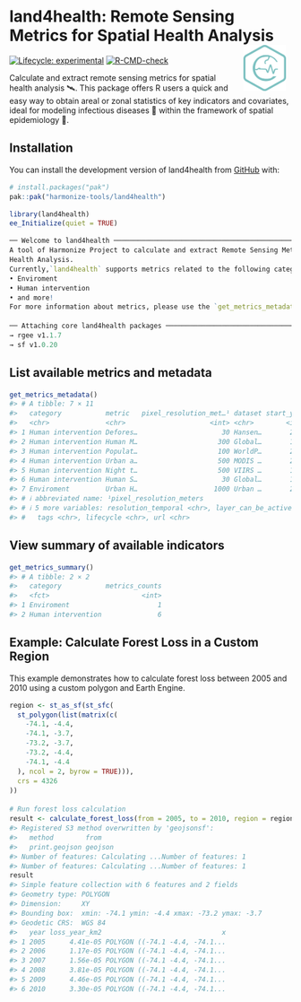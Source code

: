 
<!-- README.md is generated from README.Rmd. Please edit that file -->

# land4health: Remote Sensing Metrics for Spatial Health Analysis <img src="man/figures/logo.png" align="right" hspace="10" vspace="0" width="15%">

<!-- badges: start -->

[![Lifecycle:
experimental](https://img.shields.io/badge/lifecycle-experimental-orange.svg)](https://lifecycle.r-lib.org/articles/stages.html#experimental)
[![R-CMD-check](https://github.com/harmonize-tools/land4health/actions/workflows/R-CMD-check.yaml/badge.svg)](https://github.com/harmonize-tools/land4health/actions/workflows/R-CMD-check.yaml)
<!-- badges: end -->

Calculate and extract remote sensing metrics for spatial health analysis
🛰️. This package offers R users a quick and easy way to obtain areal or
zonal statistics of key indicators and covariates, ideal for modeling
infectious diseases 🦠 within the framework of spatial epidemiology 🏥.

## Installation

You can install the development version of land4health from
[GitHub](https://github.com/) with:

``` r
# install.packages("pak")
pak::pak("harmonize-tools/land4health")
```

``` r
library(land4health)
ee_Initialize(quiet = TRUE)
```

``` r
── Welcome to land4health ──────────────────────────────────────────────────────────────────
A tool of Harmonize Project to calculate and extract Remote Sensing Metrics for Spatial
Health Analysis.
Currently,`land4health` supports metrics related to the following categories:
• Enviroment
• Human intervention
• and more!
For more information about metrics, please use the `get_metrics_metadata()` function.

── Attaching core land4health packages ─────────────────────────────────────────────────────
→ rgee v1.1.7
→ sf v1.0.20
```

## List available metrics and metadata

``` r
get_metrics_metadata()
#> # A tibble: 7 × 11
#>   category           metric   pixel_resolution_met…¹ dataset start_year end_year
#>   <chr>              <chr>                     <int> <chr>        <int>    <int>
#> 1 Human intervention Defores…                     30 Hansen…       2000     2023
#> 2 Human intervention Human M…                    300 Global…       1990     2017
#> 3 Human intervention Populat…                    100 WorldP…       2000     2021
#> 4 Human intervention Urban a…                    500 MODIS …       2001     2022
#> 5 Human intervention Night t…                    500 VIIRS …       1992     2023
#> 6 Human intervention Human S…                     30 Global…       1975     2030
#> 7 Enviroment         Urban H…                   1000 Urban …       2003     2020
#> # ℹ abbreviated name: ¹​pixel_resolution_meters
#> # ℹ 5 more variables: resolution_temporal <chr>, layer_can_be_actived <lgl>,
#> #   tags <chr>, lifecycle <chr>, url <chr>
```

## View summary of available indicators

``` r
get_metrics_summary()
#> # A tibble: 2 × 2
#>   category           metrics_counts
#>   <fct>                       <int>
#> 1 Enviroment                      1
#> 2 Human intervention              6
```

## Example: Calculate Forest Loss in a Custom Region

This example demonstrates how to calculate forest loss between 2005 and
2010 using a custom polygon and Earth Engine.

``` r
region <- st_as_sf(st_sfc(
  st_polygon(list(matrix(c(
    -74.1, -4.4,
    -74.1, -3.7,
    -73.2, -3.7,
    -73.2, -4.4,
    -74.1, -4.4
  ), ncol = 2, byrow = TRUE))),
  crs = 4326
))

# Run forest loss calculation
result <- calculate_forest_loss(from = 2005, to = 2010, region = region)
#> Registered S3 method overwritten by 'geojsonsf':
#>   method        from   
#>   print.geojson geojson
#> Number of features: Calculating ...Number of features: 1                     
#> Number of features: Calculating ...Number of features: 1
result
#> Simple feature collection with 6 features and 2 fields
#> Geometry type: POLYGON
#> Dimension:     XY
#> Bounding box:  xmin: -74.1 ymin: -4.4 xmax: -73.2 ymax: -3.7
#> Geodetic CRS:  WGS 84
#>   year loss_year_km2                              x
#> 1 2005      4.41e-05 POLYGON ((-74.1 -4.4, -74.1...
#> 2 2006      1.17e-05 POLYGON ((-74.1 -4.4, -74.1...
#> 3 2007      1.56e-05 POLYGON ((-74.1 -4.4, -74.1...
#> 4 2008      3.81e-05 POLYGON ((-74.1 -4.4, -74.1...
#> 5 2009      4.46e-05 POLYGON ((-74.1 -4.4, -74.1...
#> 6 2010      3.30e-05 POLYGON ((-74.1 -4.4, -74.1...
```
